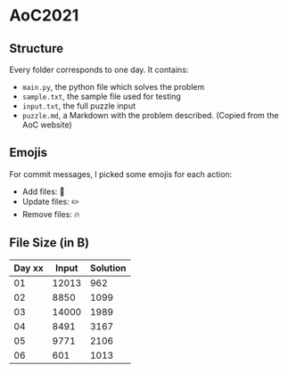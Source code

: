 # AoC2021

## Structure

Every folder corresponds to one day. It contains:

* `main.py`, the python file which solves the problem
* `sample.txt`, the sample file used for testing
* `input.txt`, the full puzzle input
* `puzzle.md`, a Markdown with the problem described. (Copied from the AoC website)

## Emojis

For commit messages, I picked some emojis for each action:

* Add files: 🍱
* Update files: ✏️
* Remove files: 🔥

## File Size (in B)

|Day xx|Input|Solution|
|------|-----|--------|
|01|12013|962|
|02|8850|1099|
|03|14000|1989|
|04|8491|3167|
|05|9771|2106|
|06|601|1013|
